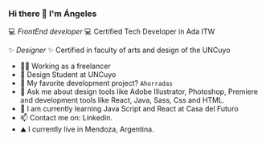 ### Hi there 👋 I'm **Ángeles**

💻 _FrontEnd developer_ 💻
Certified Tech Developer
in Ada ITW

✨ _Designer_ ✨
Certified in faculty of arts and design of the UNCuyo

- 👨‍💻 Working as a freelancer
- 🎨 Design Student at UNCuyo
- 🎐 My favorite development project? `Ahorradas`
- 💬 Ask me about design tools like Adobe Illustrator, Photoshop, Premiere and development tools like React, Java, Sass, Css and HTML.
- 🌱 I am currently learning Java Script and React at Casa del Futuro
- 📫 Contact me on: Linkedin.
- ⛰ I currently live in Mendoza, Argentina.
